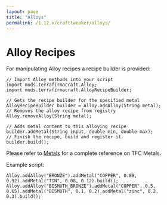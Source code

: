 ```yaml
---
layout: page
title: "Alloys"
permalink: /1.12.x/crafttweaker/alloys/
---
```


# Alloy Recipes

For manipulating Alloy recipes a recipe builder is provided:

```zenscript
// Import Alloy methods into your script
import mods.terrafirmacraft.Alloy;
import mods.terrafirmacraft.AlloyRecipeBuilder;

// Gets the recipe builder for the specified metal
AlloyRecipeBuilder builder = Alloy.addAlloy(String metal);
// Removes the alloy recipe from registry
Alloy.removeAlloy(String metal);

// Adds metal content to this alloying recipe
builder.addMetal(String input, double min, double max);
// Finish the recipe, build and register it.
builder.build();
```

Please refer to [Metals](../../metals/) for a complete reference on TFC Metals.

Example script:

```zenscript
Alloy.addAlloy("BRONZE").addMetal("COPPER", 0.88, 0.92).addMetal("TIN", 0.08, 0.12).build();
Alloy.addAlloy("BISMUTH_BRONZE").addMetal("COPPER", 0.5, 0.65).addMetal("BISMUTH", 0.1, 0.2).addMetal("zinc", 0.2, 0.3).build();
```
